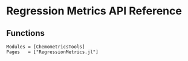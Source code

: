 # Regression Metrics API Reference

## Functions

```@autodocs
Modules = [ChemometricsTools]
Pages   = ["RegressionMetrics.jl"]
```
